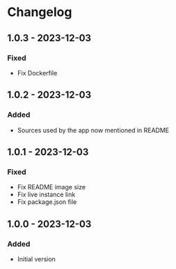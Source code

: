 # Changelog

## 1.0.3 - 2023-12-03

### Fixed

- Fix Dockerfile

## 1.0.2 - 2023-12-03

### Added

- Sources used by the app now mentioned in README

## 1.0.1 - 2023-12-03

### Fixed

- Fix README image size
- Fix live instance link
- Fix package.json file

## 1.0.0 - 2023-12-03

### Added

- Initial version
